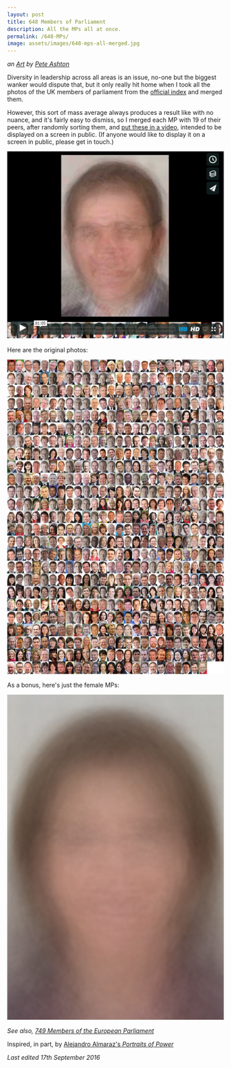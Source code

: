 ```yaml
---
layout: post
title: 648 Members of Parliament
description: All the MPs all at once.
permalink: /648-MPs/
image: assets/images/648-mps-all-merged.jpg
---
```



_an [Art](http://peteashton.com/art) by [Pete Ashton](http://peteashton.com)_

Diversity in leadership across all areas is an issue, no-one but the biggest wanker would dispute that, but it only really hit home when I took all the photos of the UK members of parliament from the [official index](http://www.parliament.uk/mps-lords-and-offices/mps/) and merged them.

However, this sort of mass average always produces a result like with no nuance, and it's fairly easy to dismiss, so I merged each MP with 19 of their peers, after randomly sorting them, and [put these in a video](https://vimeo.com/173485602), intended to be displayed on a screen in public. (If anyone would like to display it on a screen in public, please get in touch.)

[![](https://raw.githubusercontent.com/peteash10/Artworks/master/images/648mpsscreenshot.png)](https://vimeo.com/173485602)

Here are the original photos:

![](https://raw.githubusercontent.com/peteash10/Artworks/master/images/648-mps-orig.jpg)

As a bonus, here's just the female MPs:

![](https://raw.githubusercontent.com/peteash10/Artworks/master/images/186-female-mps-merged.jpg)

_See also, [749 Members of the European Parliament](https://vimeo.com/173337004)_

Inspired, in part, by [Alejandro Almaraz's _Portraits of Power_](http://alejandroalmaraz.com.ar/en/work/5/portraits-of-power#intro)

_Last edited 17th September 2016_
